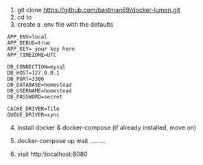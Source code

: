 1. git clone https://github.com/bastman69/docker-lumen.git <folder of your choice>
2. cd to <the folder of your choice>
2. create a .env file with the defaults
```
APP_ENV=local
APP_DEBUG=true
APP_KEY= your key here
APP_TIMEZONE=UTC

DB_CONNECTION=mysql
DB_HOST=127.0.0.1
DB_PORT=3306
DB_DATABASE=homestead
DB_USERNAME=homestead
DB_PASSWORD=secret

CACHE_DRIVER=file
QUEUE_DRIVER=sync
```
4. install docker & docker-compose (if already installed, move on)

5. docker-compose up wait .........

6. visit http:\\localhost:8080
